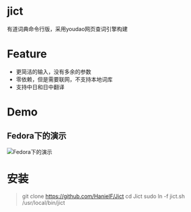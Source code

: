 # jict

有道词典命令行版，采用youdao网页查词引擎构建

# Feature
- 更简洁的输入，没有多余的参数
- 零依赖，但是需要联网，不支持本地词库
- 支持中日和日中翻译


# Demo
## Fedora下的演示
![Fedora下的演示](https://github.com/hanielf/jict/master/demo/fedora_Demo.png)

# 安装

> git clone https://github.com/HanielF/Jict
> cd Jict
> sudo ln -f jict.sh /usr/local/bin/jict
